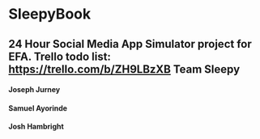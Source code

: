 # SleepyBook

24 Hour Social Media App Simulator project for EFA.
Trello todo list:
https://trello.com/b/ZH9LBzXB
Team Sleepy
-----

#### Joseph Jurney
#### Samuel Ayorinde
#### Josh Hambright

